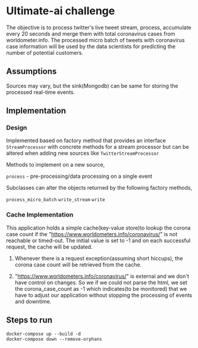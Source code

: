 # Ultimate-ai challenge

The objective is to process twitter's live tweet stream, process, accumulate every 20 seconds and merge them with total coronavirus cases from worldometer.info.
The processed micro batch of tweets with coronavirus case information will be used by the data scientists for predicting the number of potential customers.

## Assumptions

Sources may vary, but the sink(Mongodb) can be same for storing the processed real-time events.

## Implementation

### Design

Implemented based on factory method that provides an interface `StreamProcessor` with concrete methods for a stream processor but can be altered
when adding new sources like `TwitterStreamProcessor`

Methods to implement on a new source,

`process` - pre-processing/data processing on a single event

Subclasses can alter the objects returned by the following factory methods,

`process_micro_batch`
`write_stream`
`write`

### Cache Implementation

This application holds a simple cache(key-value store)to lookup the corona case count if the "https://www.worldometers.info/coronavirus/" is not reachable
or timed-out. The initial value is set to -1 and on each successful request, the cache will be updated.

1. Whenever there is a request exception(assuming short hiccups), the corona case count will be retrieved from the cache.

2. "https://www.worldometers.info/coronavirus/" is external and we don't have control on changes. So we if we could not parse the
    html, we set the corona_case_count as -1 which indicates(to be monitored) that we have to adjust our application without stopping
   the processing of events and downtime.

## Steps to run

```shell
docker-compose up --build -d
docker-compose down --remove-orphans
```
